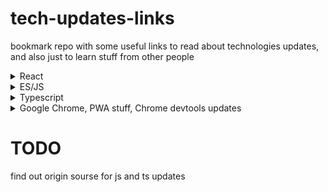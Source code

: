 # tech-updates-links
bookmark repo with some useful links to read about technologies updates, and also just to learn stuff from other people



<details>
  <summary>React</summary>
  
  hello React
  
  
</details>

<details>
  <summary>ES/JS</summary>
  
  hello ES
  
  
</details>

<details>
  <summary>Typescript</summary>
  
  hello TS
  
  
</details>

<details>
  <summary>Google Chrome, PWA stuff, Chrome devtools updates</summary>
  

  - [Google Chrome Developers Youtube channel](https://www.youtube.com/@ChromeDevs/videos "ChromeDevs")
  
  
  
</details>




# TODO

find out origin sourse for js and ts updates
